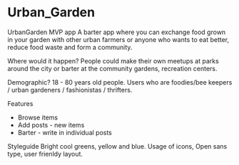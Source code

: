 # Urban_Garden
UrbanGarden MVP app
A barter app where you can exchange food grown in your garden with other urban farmers or  anyone who wants to eat better, reduce food waste and form a community.


Where would it happen?
People could make their own meetups at parks around the city or barter at the community gardens, recreation centers. 

Demographic?
18 - 80 years old people.
Users who are foodies/bee keepers / urban gardeners / fashionistas / thrifters. 

Features
- Browse items
- Add posts - new items 
- Barter - write in individual posts

Styleguide
Bright cool greens, yellow and blue. Usage of icons, Open sans type, user frienldy layout. 
